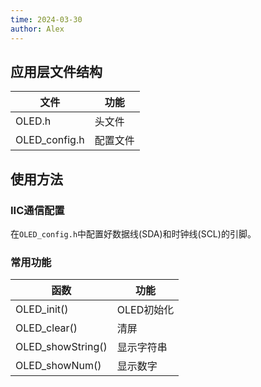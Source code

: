 ```yaml
---
time: 2024-03-30
author: Alex
---
```


## 应用层文件结构

| 文件 | 功能 |
| --- | --- |
| OLED.h | 头文件 |
| OLED_config.h | 配置文件 |

## 使用方法

### IIC通信配置

在`OLED_config.h`中配置好数据线(SDA)和时钟线(SCL)的引脚。

### 常用功能

| 函数 | 功能 |
| --- | --- |
| OLED_init() | OLED初始化 |
| OLED_clear() | 清屏 |
| OLED_showString() | 显示字符串 |
| OLED_showNum() | 显示数字 |
